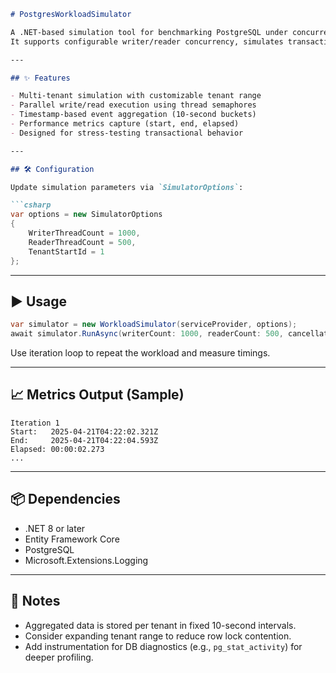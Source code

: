 ```markdown
# PostgresWorkloadSimulator

A .NET-based simulation tool for benchmarking PostgreSQL under concurrent transactional workloads.  
It supports configurable writer/reader concurrency, simulates transactional inserts and aggregate updates, and evaluates read consistency in parallel.

---

## ✨ Features

- Multi-tenant simulation with customizable tenant range
- Parallel write/read execution using thread semaphores
- Timestamp-based event aggregation (10-second buckets)
- Performance metrics capture (start, end, elapsed)
- Designed for stress-testing transactional behavior

---

## 🛠 Configuration

Update simulation parameters via `SimulatorOptions`:

```csharp
var options = new SimulatorOptions
{
    WriterThreadCount = 1000,
    ReaderThreadCount = 500,
    TenantStartId = 1
};
```

---

## ▶️ Usage

```csharp
var simulator = new WorkloadSimulator(serviceProvider, options);
await simulator.RunAsync(writerCount: 1000, readerCount: 500, cancellationToken);
```

Use iteration loop to repeat the workload and measure timings.

---

## 📈 Metrics Output (Sample)

```
Iteration 1
Start:   2025-04-21T04:22:02.321Z
End:     2025-04-21T04:22:04.593Z
Elapsed: 00:00:02.273
...
```

---

## 📦 Dependencies

- .NET 8 or later
- Entity Framework Core
- PostgreSQL
- Microsoft.Extensions.Logging

---

## 📌 Notes

- Aggregated data is stored per tenant in fixed 10-second intervals.
- Consider expanding tenant range to reduce row lock contention.
- Add instrumentation for DB diagnostics (e.g., `pg_stat_activity`) for deeper profiling.
